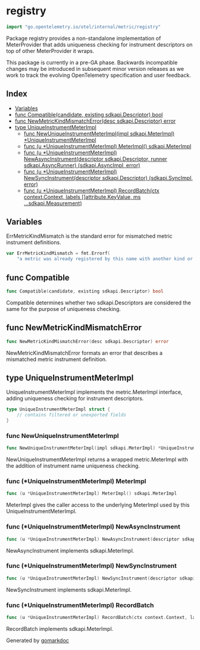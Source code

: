 <!-- Code generated by gomarkdoc. DO NOT EDIT -->

# registry

```go
import "go.opentelemetry.io/otel/internal/metric/registry"
```

Package registry provides a non\-standalone implementation of MeterProvider that adds uniqueness checking for instrument descriptors on top of other MeterProvider it wraps.

This package is currently in a pre\-GA phase. Backwards incompatible changes may be introduced in subsequent minor version releases as we work to track the evolving OpenTelemetry specification and user feedback.

## Index

- [Variables](<#variables>)
- [func Compatible(candidate, existing sdkapi.Descriptor) bool](<#func-compatible>)
- [func NewMetricKindMismatchError(desc sdkapi.Descriptor) error](<#func-newmetrickindmismatcherror>)
- [type UniqueInstrumentMeterImpl](<#type-uniqueinstrumentmeterimpl>)
  - [func NewUniqueInstrumentMeterImpl(impl sdkapi.MeterImpl) *UniqueInstrumentMeterImpl](<#func-newuniqueinstrumentmeterimpl>)
  - [func (u *UniqueInstrumentMeterImpl) MeterImpl() sdkapi.MeterImpl](<#func-uniqueinstrumentmeterimpl-meterimpl>)
  - [func (u *UniqueInstrumentMeterImpl) NewAsyncInstrument(descriptor sdkapi.Descriptor, runner sdkapi.AsyncRunner) (sdkapi.AsyncImpl, error)](<#func-uniqueinstrumentmeterimpl-newasyncinstrument>)
  - [func (u *UniqueInstrumentMeterImpl) NewSyncInstrument(descriptor sdkapi.Descriptor) (sdkapi.SyncImpl, error)](<#func-uniqueinstrumentmeterimpl-newsyncinstrument>)
  - [func (u *UniqueInstrumentMeterImpl) RecordBatch(ctx context.Context, labels []attribute.KeyValue, ms ...sdkapi.Measurement)](<#func-uniqueinstrumentmeterimpl-recordbatch>)


## Variables

ErrMetricKindMismatch is the standard error for mismatched metric instrument definitions.

```go
var ErrMetricKindMismatch = fmt.Errorf(
    "a metric was already registered by this name with another kind or number type")
```

## func Compatible

```go
func Compatible(candidate, existing sdkapi.Descriptor) bool
```

Compatible determines whether two sdkapi.Descriptors are considered the same for the purpose of uniqueness checking.

## func NewMetricKindMismatchError

```go
func NewMetricKindMismatchError(desc sdkapi.Descriptor) error
```

NewMetricKindMismatchError formats an error that describes a mismatched metric instrument definition.

## type UniqueInstrumentMeterImpl

UniqueInstrumentMeterImpl implements the metric.MeterImpl interface, adding uniqueness checking for instrument descriptors.

```go
type UniqueInstrumentMeterImpl struct {
    // contains filtered or unexported fields
}
```

### func NewUniqueInstrumentMeterImpl

```go
func NewUniqueInstrumentMeterImpl(impl sdkapi.MeterImpl) *UniqueInstrumentMeterImpl
```

NewUniqueInstrumentMeterImpl returns a wrapped metric.MeterImpl with the addition of instrument name uniqueness checking.

### func \(\*UniqueInstrumentMeterImpl\) MeterImpl

```go
func (u *UniqueInstrumentMeterImpl) MeterImpl() sdkapi.MeterImpl
```

MeterImpl gives the caller access to the underlying MeterImpl used by this UniqueInstrumentMeterImpl.

### func \(\*UniqueInstrumentMeterImpl\) NewAsyncInstrument

```go
func (u *UniqueInstrumentMeterImpl) NewAsyncInstrument(descriptor sdkapi.Descriptor, runner sdkapi.AsyncRunner) (sdkapi.AsyncImpl, error)
```

NewAsyncInstrument implements sdkapi.MeterImpl.

### func \(\*UniqueInstrumentMeterImpl\) NewSyncInstrument

```go
func (u *UniqueInstrumentMeterImpl) NewSyncInstrument(descriptor sdkapi.Descriptor) (sdkapi.SyncImpl, error)
```

NewSyncInstrument implements sdkapi.MeterImpl.

### func \(\*UniqueInstrumentMeterImpl\) RecordBatch

```go
func (u *UniqueInstrumentMeterImpl) RecordBatch(ctx context.Context, labels []attribute.KeyValue, ms ...sdkapi.Measurement)
```

RecordBatch implements sdkapi.MeterImpl.



Generated by [gomarkdoc](<https://github.com/princjef/gomarkdoc>)
